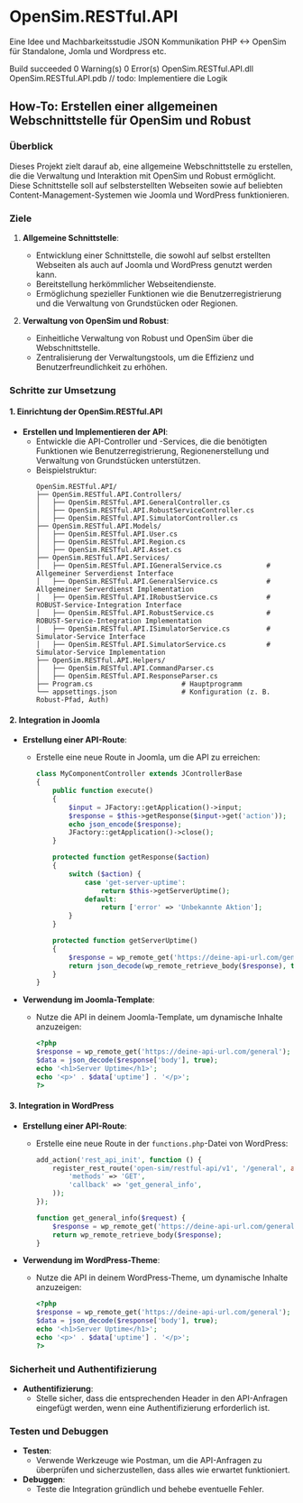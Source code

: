 # OpenSim.RESTful.API

Eine Idee und Machbarkeitsstudie JSON Kommunikation PHP <-> OpenSim für Standalone, Jomla und Wordpress etc.

Build succeeded 0 Warning(s) 0 Error(s) OpenSim.RESTful.API.dll OpenSim.RESTful.API.pdb // todo: Implementiere die Logik

## How-To: Erstellen einer allgemeinen Webschnittstelle für OpenSim und Robust

### Überblick

Dieses Projekt zielt darauf ab, eine allgemeine Webschnittstelle zu erstellen, die die Verwaltung und Interaktion mit OpenSim und Robust ermöglicht. Diese Schnittstelle soll auf selbsterstellten Webseiten sowie auf beliebten Content-Management-Systemen wie Joomla und WordPress funktionieren.

### Ziele

1. **Allgemeine Schnittstelle**:
   - Entwicklung einer Schnittstelle, die sowohl auf selbst erstellten Webseiten als auch auf Joomla und WordPress genutzt werden kann.
   - Bereitstellung herkömmlicher Webseitendienste.
   - Ermöglichung spezieller Funktionen wie die Benutzerregistrierung und die Verwaltung von Grundstücken oder Regionen.

2. **Verwaltung von OpenSim und Robust**:
   - Einheitliche Verwaltung von Robust und OpenSim über die Webschnittstelle.
   - Zentralisierung der Verwaltungstools, um die Effizienz und Benutzerfreundlichkeit zu erhöhen.

### Schritte zur Umsetzung

#### 1. Einrichtung der OpenSim.RESTful.API

- **Erstellen und Implementieren der API**:
  - Entwickle die API-Controller und -Services, die die benötigten Funktionen wie Benutzerregistrierung, Regionenerstellung und Verwaltung von Grundstücken unterstützen.
  - Beispielstruktur:
    ```
    OpenSim.RESTful.API/
    ├── OpenSim.RESTful.API.Controllers/
    │   ├── OpenSim.RESTful.API.GeneralController.cs        
    │   ├── OpenSim.RESTful.API.RobustServiceController.cs  
    │   ├── OpenSim.RESTful.API.SimulatorController.cs      
    ├── OpenSim.RESTful.API.Models/
    │   ├── OpenSim.RESTful.API.User.cs                     
    │   ├── OpenSim.RESTful.API.Region.cs                   
    │   ├── OpenSim.RESTful.API.Asset.cs                    
    ├── OpenSim.RESTful.API.Services/
    │   ├── OpenSim.RESTful.API.IGeneralService.cs           # Allgemeiner Serverdienst Interface
    │   ├── OpenSim.RESTful.API.GeneralService.cs            # Allgemeiner Serverdienst Implementation
    │   ├── OpenSim.RESTful.API.IRobustService.cs            # ROBUST-Service-Integration Interface
    │   ├── OpenSim.RESTful.API.RobustService.cs             # ROBUST-Service-Integration Implementation
    │   ├── OpenSim.RESTful.API.ISimulatorService.cs         # Simulator-Service Interface
    │   ├── OpenSim.RESTful.API.SimulatorService.cs          # Simulator-Service Implementation
    ├── OpenSim.RESTful.API.Helpers/
    │   ├── OpenSim.RESTful.API.CommandParser.cs            
    │   ├── OpenSim.RESTful.API.ResponseParser.cs           
    ├── Program.cs                      # Hauptprogramm
    └── appsettings.json                # Konfiguration (z. B. Robust-Pfad, Auth)              
    ```

#### 2. Integration in Joomla

- **Erstellung einer API-Route**:
  - Erstelle eine neue Route in Joomla, um die API zu erreichen:
    ```php
    class MyComponentController extends JControllerBase
    {
        public function execute()
        {
            $input = JFactory::getApplication()->input;
            $response = $this->getResponse($input->get('action'));
            echo json_encode($response);
            JFactory::getApplication()->close();
        }

        protected function getResponse($action)
        {
            switch ($action) {
                case 'get-server-uptime':
                    return $this->getServerUptime();
                default:
                    return ['error' => 'Unbekannte Aktion'];
            }
        }

        protected function getServerUptime()
        {
            $response = wp_remote_get('https://deine-api-url.com/general');
            return json_decode(wp_remote_retrieve_body($response), true);
        }
    }
    ```

- **Verwendung im Joomla-Template**:
  - Nutze die API in deinem Joomla-Template, um dynamische Inhalte anzuzeigen:
    ```php
    <?php
    $response = wp_remote_get('https://deine-api-url.com/general');
    $data = json_decode($response['body'], true);
    echo '<h1>Server Uptime</h1>';
    echo '<p>' . $data['uptime'] . '</p>';
    ?>
    ```

#### 3. Integration in WordPress

- **Erstellung einer API-Route**:
  - Erstelle eine neue Route in der `functions.php`-Datei von WordPress:
    ```php
    add_action('rest_api_init', function () {
        register_rest_route('open-sim/restful-api/v1', '/general', array(
            'methods' => 'GET',
            'callback' => 'get_general_info',
        ));
    });

    function get_general_info($request) {
        $response = wp_remote_get('https://deine-api-url.com/general');
        return wp_remote_retrieve_body($response);
    }
    ```

- **Verwendung im WordPress-Theme**:
  - Nutze die API in deinem WordPress-Theme, um dynamische Inhalte anzuzeigen:
    ```php
    <?php
    $response = wp_remote_get('https://deine-api-url.com/general');
    $data = json_decode($response['body'], true);
    echo '<h1>Server Uptime</h1>';
    echo '<p>' . $data['uptime'] . '</p>';
    ?>
    ```

### Sicherheit und Authentifizierung

- **Authentifizierung**:
  - Stelle sicher, dass die entsprechenden Header in den API-Anfragen eingefügt werden, wenn eine Authentifizierung erforderlich ist.

### Testen und Debuggen

- **Testen**:
  - Verwende Werkzeuge wie Postman, um die API-Anfragen zu überprüfen und sicherzustellen, dass alles wie erwartet funktioniert.
- **Debuggen**:
  - Teste die Integration gründlich und behebe eventuelle Fehler.
